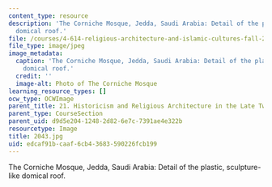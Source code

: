 ```yaml
---
content_type: resource
description: 'The Corniche Mosque, Jedda, Saudi Arabia: Detail of the plastic, sculpture-like
  domical roof.'
file: /courses/4-614-religious-architecture-and-islamic-cultures-fall-2002/edcaf91bcaaf6cb43683590226fcb199_2043.jpg
file_type: image/jpeg
image_metadata:
  caption: 'The Corniche Mosque, Jedda, Saudi Arabia: Detail of the plastic, sculpture-like
    domical roof.'
  credit: ''
  image-alt: Photo of The Corniche Mosque
learning_resource_types: []
ocw_type: OCWImage
parent_title: 21. Historicism and Religious Architecture in the Late Twentieth Century
parent_type: CourseSection
parent_uid: d9d5e204-1248-2d82-6e7c-7391ae4e322b
resourcetype: Image
title: 2043.jpg
uid: edcaf91b-caaf-6cb4-3683-590226fcb199
---
```

The Corniche Mosque, Jedda, Saudi Arabia: Detail of the plastic, sculpture-like domical roof.

